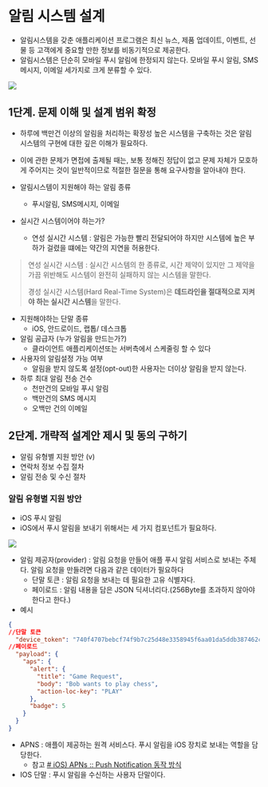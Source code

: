 # 알림 시스템 설계

- 알림시스템을 갖춘 애플리케이션 프로그램은 최신 뉴스, 제품 업데이트, 이벤트, 선물 등 고객에게 중요할 만한 정보를 비동기적으로 제공한다.
- 알림시스템은 단순히 모바일 푸시 알림에 한정되지 않는다. 모바일 푸시 알림, SMS메시지, 이메일 세가지로 크게 분류할 수 있다.

![](https://velog.velcdn.com/images/hyezuu/post/02d9e568-0b09-45a6-a421-fbe7c02fc412/image.png)

## 1단계. 문제 이해 및 설계 범위 확정
- 하루에 백만건 이상의 알림을 처리하는 확장성 높은 시스템을 구축하는 것은 알림 시스템의 구현에 대한 깊은 이해가 필요하다.
- 이에 관한 문제가 면접에 출제될 때는, 보통 정해진 정답이 없고 문제 자체가 모호하게 주어지는 것이 일반적이므로 적절한 질문을 통해 요구사항을 알아내야 한다.

- 알림시스템이 지원해야 하는 알림 종류
    - 푸시알림, SMS메시지, 이메일
- 실시간 시스템이어야 하는가?
    - 연성 실시간 시스템 : 알림은 가능한 빨리 전달되어야 하지만 시스템에 높은 부하가 걸렸을 떄에는 약간의 지연을 허용한다.
>연성 실시간 시스템 : 실시간 시스템의 한 종류로, 시간 제약이 있지만 그 제약을 가끔 위반해도 시스템이 완전히 실패하지 않는 시스템을 말한다.
>
>경성 실시간 시스템(Hard Real-Time System)은 **데드라인을 절대적으로 지켜야 하는 실시간 시스템**을 말한다.
- 지원해야하는 단말 종류
    - iOS, 안드로이드, 랩톱/ 데스크톱
- 알림 공급자 (누가 알림을 만드는가?)
    - 클라이언트 애플리케이션또는 서버측에서 스케줄링 할 수 있다
- 사용자의 알림설정 가능 여부
    - 알림을 받지 않도록 설정(opt-out)한 사용자는 더이상 알림을 받지 않는다.
- 하루 최대 알림 전송 건수
    - 천만건의 모바일 푸시 알림
    - 백만건의 SMS 메시지
    - 오백만 건의 이메일

## 2단계. 개략적 설계안 제시 및 동의 구하기

- 알림 유형별 지원 방안 (v)
- 연락처 정보 수집 절차
- 알림 전송 및 수신 절차

### 알림 유형별 지원 방안

- iOS 푸시 알림
- iOS에서 푸시 알림을 보내기 위해서는 세 가지 컴포넌트가 필요하다.

![](https://velog.velcdn.com/images/hyezuu/post/11d00c62-fb66-4965-b8a7-ca723080a995/image.png)


- 알림 제공자(provider) : 알림 요청을 만들어 애플 푸시 알림 서비스로 보내는 주체다. 알림 요청을 만들려면 다음과 같은 데이터가 필요하다
    - 단말 토큰 : 알림 요청을 보내는 데 필요한 고유 식별자다. 
    - 페이로드 : 알림 내용을 담은 JSON 딕셔너리다.(256Byte를 초과하지 않아야 한다고 한다.)
- 예시
```Json
{
//단말 토큰
  "device_token": "740f4707bebcf74f9b7c25d48e3358945f6aa01da5ddb387462c7eaf61bbad78",
//페이로드
  "payload": {
    "aps": {
      "alert": {
        "title": "Game Request",
        "body": "Bob wants to play chess",
        "action-loc-key": "PLAY"
      },
      "badge": 5
    }
  }
}
```

- APNS : 애플이 제공하는 원격 서비스다. 푸시 알림을 iOS 장치로 보내는 역할을 담당한다.
    - 참고 [# iOS) APNs :: Push Notification 동작 방식](https://babbab2.tistory.com/58)
- IOS 단말 : 푸시 알림을 수신하는 사용자 단말이다.
